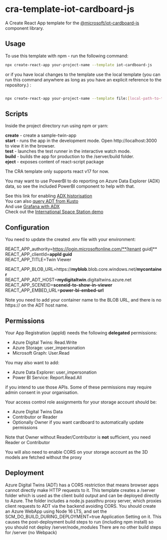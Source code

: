 # cra-template-iot-cardboard-js

A Create React App template for the [@microsoft/iot-cardboard-js](https://github.com/microsoft/iot-cardboard-js) component library.

## Usage


To use this template with npm - run the following command:

```bash
npx create-react-app your-project-name --template iot-cardboard-js
```

or if you have local changes to the template use the local template (you can run this command anywhere as long as you have an explicit reference to the repository.) :

```bash

npx create-react-app your-project-name --template file:[local-path-to-this-repository]

```


## Scripts

Inside the project directory run using npm or yarn:

**create** - create a sample-twin-app  
**start** - runs the app in the development mode. Open http://localhost:3000 to view it in the browser.  
**test** - launches the test runner in the interactive watch mode.  
**build** - builds the app for production to the /server/build folder.  
**eject** - exposes content of react-script package  

The CRA template only supports react v17 for now.

You may want to use PowerBI to do reporting on Azure Data Explorer (ADX) data, so see the included PowerBI component to help with that.

See this link for enabling [ADX historisation](https://docs.microsoft.com/en-us/azure/digital-twins/how-to-use-data-history)  
You can also [query ADT from Kusto](https://docs.microsoft.com/en-us/azure/digital-twins/concepts-data-explorer-plugin)  
And use [Grafana with ADX](https://techcommunity.microsoft.com/t5/internet-of-things-blog/creating-dashboards-with-azure-digital-twins-azure-data-explorer/ba-p/3277879)  
Check out the [International Space Station demo](https://docs.microsoft.com/en-us/shows/internet-of-things-show/model-and-track-the-international-space-station-with-azure-digital-twins-and-data-explorer)

## Configuration

You need to update the created .env file with your environment:  

REACT_APP_authority=https://login.microsoftonline.com/**[tenant guid]**  
REACT_APP_clientId=**appId guid**  
REACT_APP_TITLE=Twin Viewer  

REACT_APP_BLOB_URL=https://**myblob**.blob.core.windows.net/**mycontainer**  
REACT_APP_ADT_HOST=**mydigitaltwin**.digitaltwins.azure.net  
REACT_APP_SCENEID=**sceneid-to-show-in-viewer**  
REACT_APP_EMBED_URL=**power-bi-embed-url**  

Note you need to add your container name to the BLOB URL, and there is no https:// on the ADT host name.

## Permissions

Your App Registration (appId) needs the following **delegated** permissions:  

- Azure Digital Twins: Read.Write
- Azure Storage: user_impersonation
- Microsoft Graph: User.Read

You may also want to add:  

- Azure Data Explorer: user_impersonation
- Power BI Service: Report.Read.All

if you intend to use those APIs. Some of these permissions may require admin consent in your organisation.

Your access control role assignments for your storage account should be:

- Azure Digital Twins Data
- Contributor or Reader
- Optionally Owner if you want cardboard to automatically update permissions

Note that Owner without Reader/Contributor is **not** sufficient, you need Reader or Contributor

You will also need to enable CORS on your storage account as the 3D models are fetched without the proxy

## Deployment

Azure Digital Twins (ADT) has a CORS restriction that means browser apps cannot directly make HTTP requests to it.
This template creates a /server folder which is used as the client build output and can be deployed directly to Azure.
The folder includes a node.js passthru proxy server, which proxies client requests to ADT via the backend avoiding CORS.
You should create an Azure WebApp using Node 16 LTS, and set the SCM_DO_BUILD_DURING_DEPLOYMENT=true Application Setting on it.
This causes the post-deployment build steps to run (including npm install) so you should not deploy /server/node_modules
There are no other build steps for /server (no Webpack)
